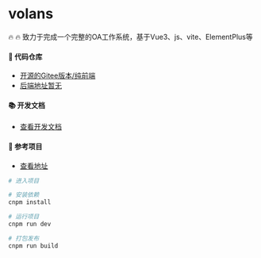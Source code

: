 # volans

🔥 🔥 致力于完成一个完整的OA工作系统，基于Vue3、js、vite、ElementPlus等

#### 💒 代码仓库

-  [开源的Gitee版本/纯前端](https://gitee.com/yxmloveslife/volans.git) 
- [后端地址暂无]()

#### 📚 开发文档

- [查看开发文档](https://yxm980918@bitbucket.org/yozofather/volans-doc.git)

#### 💝 参考项目

- [查看地址](https://gitee.com/lyt-top/vue-next-admin.git)

```bash
# 进入项目

# 安装依赖
cnpm install

# 运行项目
cnpm run dev

# 打包发布
cnpm run build
```